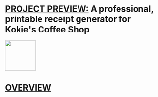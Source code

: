 # <ins>PROJECT PREVIEW:</ins> A professional, printable receipt generator for Kokie's Coffee Shop
<img src="https://github.com/user-attachments/assets/ecf3c39b-f8db-4d2a-bd44-e97c4269128e" width = "100" height = "100">

# <ins>OVERVIEW</ins>
